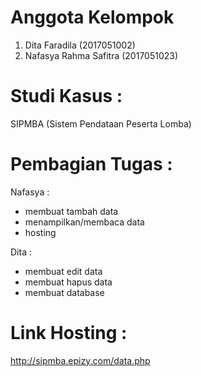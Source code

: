 # Anggota Kelompok
  1. Dita Faradila (2017051002)
  2. Nafasya Rahma Safitra (2017051023)

# Studi Kasus :
  SIPMBA (Sistem Pendataan Peserta Lomba)

# Pembagian Tugas :
  Nafasya : 
  - membuat tambah data
  - menampilkan/membaca data
  - hosting

  Dita :
  - membuat edit data
  - membuat hapus data
  - membuat database

# Link Hosting :
  http://sipmba.epizy.com/data.php 

